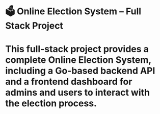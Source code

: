 # 🗳️ Online Election System – Full Stack Project
# This full-stack project provides a complete Online Election System, including a Go-based backend API and a frontend dashboard for admins and users to interact with the election process.

